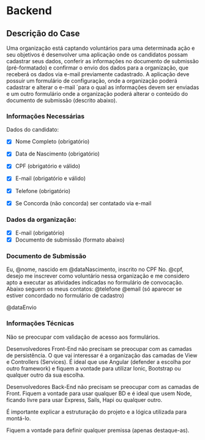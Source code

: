 # Backend

## Descrição do Case
Uma organização está captando voluntários para uma determinada ação e seu objetivos é desenvolver uma aplicação onde os candidatos possam cadastrar seus dados, conferir as informações no documento de submissão (pré-formatado) e confirmar o envio dos dados para a organização, que receberá os dados via e-mail previamente cadastrado.
A aplicação deve possuir um formulário de configuração, onde a organização poderá cadastrar e alterar o e-mail ´para o qual as informações devem ser enviadas e um outro formulário onde a organização poderá alterar o conteúdo do documento de submissão (descrito abaixo).

### Informações Necessárias
Dados do candidato:
 - [x] Nome Completo (obrigatório)
 - [x] Data de Nascimento (obrigatório)
 - [x] CPF (obrigatório e válido)
 - [x] E-mail (obrigatório e válido)
 - [x] Telefone (obrigatório)
 - [x] Se Concorda (não concorda) ser contatado via e-mail
 
 
### Dados da organização:
 - [x] E-mail (obrigatório)
 - [x] Documento de submissão (formato abaixo)

### Documento de Submissão
Eu, @nome, nascido em @dataNascimento, inscrito no CPF No. @cpf, desejo me inscrever como voluntário nessa organização e me considero apto a executar as atividades indicadas no formulário de convocação.
Abaixo seguem os meus contatos:
@telefone
@email (só aparecer se estiver concordado no formulário de cadastro)

@dataEnvio

### Informações Técnicas
Não se preocupar com validação de acesso aos formulários.

Desenvolvedores Front-End não precisam se preocupar com as camadas de persistência. O que vai interessar é a organização das camadas de View e Controllers (Services). É ideal que use Angular (defender a escolha por outro framework) e fiquem a vontade para utilizar Ionic, Bootstrap ou qualquer outro da sua escolha.

Desenvolvedores Back-End não precisam se preocupar com as camadas de Front. Fiquem a vontade para usar qualquer BD e é ideal que usem Node, ficando livre para usar Express, Sails, Hapi ou qualquer outro.

É importante explicar a estruturação do projeto e a lógica utilizada para montá-lo.

Fiquem a vontade para definir qualquer premissa (apenas destaque-as).

